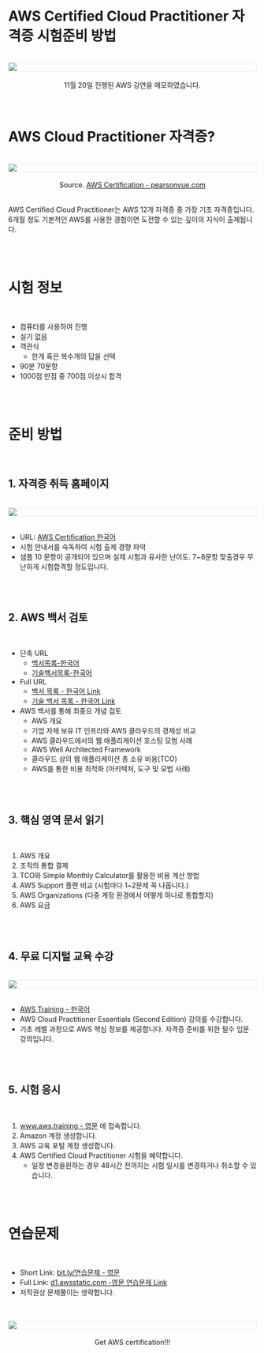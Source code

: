 # AWS Certified Cloud Practitioner 자격증 시험준비 방법

<br />
<img src="https://github.com/KoEonYack/Tistory-Coveant/blob/master/Article/Note/%EC%95%84%EB%A7%88%EC%A1%B4_%EC%9E%90%EA%B2%A9%EC%A6%9D%EC%B7%A8%EB%93%9D/img/cover_2.png?raw=true" align="center" style="display: block; margin: 0px auto; display: block; height: auto; border:1px solid #eaeaea; padding: 0px;" width="" >
<br />
<center> 11월 20일 진행된 AWS 강연을 메모하였습니다. </center>
<br />
<br />

# AWS Cloud Practitioner 자격증?

<br />
<img src="https://github.com/KoEonYack/Tistory-Coveant/blob/master/Article/Note/%EC%95%84%EB%A7%88%EC%A1%B4_%EC%9E%90%EA%B2%A9%EC%A6%9D%EC%B7%A8%EB%93%9D/img/road_map.png?raw=true" align="center" style="display: block; margin: 0px auto; display: block; height: auto; border:1px solid #eaeaea; padding: 0px;" width="" >
<br />
<center> Source. <a href="https://home.pearsonvue.com/Clients/Amazon-Web-Services.aspx"> AWS Certification - pearsonvue.com </a> </center>
<br />

AWS Certified Cloud Practitioner는 AWS 12개 자격증 중 가장 기초 자격증입니다. 6개월 정도 기본적인 AWS를 사용한 경험이면 도전할 수 있는 깊이의 지식이 출제됩니다.  

<br />
<br />


# 시험 정보

<br />

- 컴퓨터를 사용하여 진행
- 실기 없음
- 객관식
    - 한개 혹은 복수개의 답을 선택
- 90분 70문항
- 1000점 만점 중 700점 이상시 합격

<br />
<br />


# 준비 방법

<br />

## 1. 자격증 취득 홈페이지


<br />
<img src="https://github.com/KoEonYack/Tistory-Coveant/blob/master/Article/Note/%EC%95%84%EB%A7%88%EC%A1%B4_%EC%9E%90%EA%B2%A9%EC%A6%9D%EC%B7%A8%EB%93%9D/img/certification_page_2.png?raw=true" align="center" style="display: block; margin: 0px auto; display: block; height: auto; border:1px solid #eaeaea; padding: 0px;" width="" >
<br />


- URL: [AWS Certification 한국어](https://aws.amazon.com/ko/certification/certified-cloud-practitioner/)
- 시험 안내서를 숙독하여 시험 출제 경향 파악
- 샘플 10 문항이 공개되어 있으며 실제 시험과 유사한 난이도. 7~8문항 맞출경우 무난하게 시험합격할 정도입니다.

<br />
<br />

## 2. AWS 백서 검토

<br />

- 단축 URL
    - [백서목록-한국어](bit.ly/백서목록)
    - [기술백서목록-한국어](bit.ly/기술백서목록)
- Full URL
    - [백서 목록 - 한국어 Link](https://aws.amazon.com/ko/whitepapers/)
    - [기술 백서 목록 - 한국어 Link](https://aws.amazon.com/ko/blogs/korea/ko-whitepapers/)
- AWS 백서를 통해 최중요 개념 검토
    - AWS 개요
    - 기업 자체 보유 IT 인프라와 AWS 클라우드의 경제성 비교
    - AWS 클라우드에서의 웹 애플리케이션 호스팅 모범 사례
    - AWS Well Architected Framework
    - 클라우드 상의 웹 애플리케이션 총 소유 비용(TCO)
    - AWS를 통한 비용 최적화 (아키텍처, 도구 및 모범 사례)

<br />
<br />

## 3. 핵심 영역 문서 읽기

<br />

1. AWS 개요
2. 조직의 통합 결제
3. TCO와 Simple Monthly Calculator를 활용한 비용 계산 방법
4. AWS Support 플랜 비교 (시험마다 1~2문제 꼭 나옵니다.)
5. AWS Organizations (다중 계정 환경에서 어떻게 하나로 통합할지)
6. AWS 요금

<br />
<br />


## 4. 무료 디지털 교육 수강

<br />
<img src="https://github.com/KoEonYack/Tistory-Coveant/blob/master/Article/Note/%EC%95%84%EB%A7%88%EC%A1%B4_%EC%9E%90%EA%B2%A9%EC%A6%9D%EC%B7%A8%EB%93%9D/img/page_2.png?raw=true" align="center" style="display: block; margin: 0px auto; display: block; height: auto; border:1px solid #eaeaea; padding: 0px;" width="" >
<br />

- [AWS Training - 한국어](https://www.aws.training/Details/Curriculum?id=32442)
- AWS Cloud Practitioner Essentials (Second Edition) 강의를 수강합니다.
- 기초 레벨 과정으로 AWS 핵심 정보를 제공합니다. 자격증 준비를 위한 필수 입문 강의입니다.

<br />
<br />

## 5. 시험 응시

<br />

1. [www.aws.training - 영문](https://www.aws.training) 에 접속합니다.
2. Amazon 계정 생성합니다.
3. AWS 교육 포털 계정 생성합니다.
4. AWS Certified Cloud Practitioner 시험을 예약합니다. 
    - 일정 변경을윈하는 경우 48시간 전까지는 시험 일시를 변경하거나 취소할 수 있습니다.

<br />
<br />

# 연습문제

<br />

- Short Link: [bit.ly/연습문제 - 영문](bit.ly/연습문제)
- Full Link: [d1.awsstatic.com -영문 연습문제 Link](https://d1.awsstatic.com/training-and-certification/Docs%20-%20Cloud%20Practitioner/AWS%20Certified%20Cloud%20Practioner_Sample%20Questions_v1.1_FINAL.PDF)
- 저작권상 문제풀이는 생략합니다.

<br />
<br />
<img src="https://github.com/KoEonYack/Tistory-Coveant/blob/master/Article/Note/%EC%95%84%EB%A7%88%EC%A1%B4_%EC%9E%90%EA%B2%A9%EC%A6%9D%EC%B7%A8%EB%93%9D/img/cover.jpg?raw=true" align="center" style="display: block; margin: 0px auto; display: block; height: auto; border:1px solid #eaeaea; padding: 0px;" width="" >
<br />
<center>Get AWS certification!!! </center>
<br />
<br />
